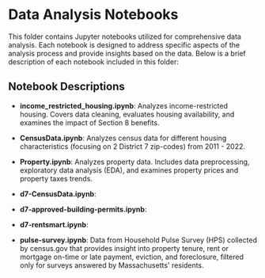 # Data Analysis Notebooks

This folder contains Jupyter notebooks utilized for comprehensive data analysis. Each notebook is designed to address specific aspects of the analysis process and provide insights based on the data. Below is a brief description of each notebook included in this folder:

## Notebook Descriptions

- **income_restricted_housing.ipynb**: Analyzes income-restricted housing. Covers data cleaning, evaluates housing availability, and examines the impact of Section 8 benefits.

- **CensusData.ipynb**: Analyzes census data for different housing characteristics (focusing on 2 District 7 zip-codes) from 2011 -  2022.

- **Property.ipynb**: Analyzes property data. Includes data preprocessing, exploratory data analysis (EDA), and examines property prices and property taxes trends.

- **d7-CensusData.ipynb**: 

- **d7-approved-building-permits.ipynb**: 
  
- **d7-rentsmart.ipynb**: 

- **pulse-survey.ipynb**: Data from Household Pulse Survey (HPS) collected by census.gov that provides insight into property tenure, rent or mortgage on-time or late payment, eviction, and foreclosure, filtered only for surveys answered by Massachusetts' residents.
